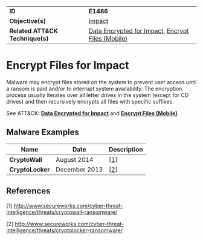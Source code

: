 |||
|---------|------------------------|
|**ID**|**E1486**|
|**Objective(s)**|[Impact](https://github.com/MAECProject/malware-behaviors/tree/master/impact)|
|**Related ATT&CK Technique(s)**|[Data Encrypted for Impact](https://attack.mitre.org/techniques/T1486/), [Encrypt Files (Mobile)](https://attack.mitre.org/techniques/T1471/)|


Encrypt Files for Impact
========================
Malware may encrypt files stored on the system to prevent user access until a ransom is paid and/or to interrupt system availability. The encryption process usually iterates over all letter drives in the system (except for CD drives) and then recursively encrypts all files with specific suffixes.

See ATT&CK: [**Data Encrypted for Impact**](https://attack.mitre.org/techniques/T1486/) and [**Encrypt Files (Mobile)**](https://attack.mitre.org/techniques/T1471/). 

Malware Examples
----------------
|Name|Date|Description|
|-----------------------------|-----------|-----------------------------|
|**CryptoWall** | August 2014 | [[1]](#1)| 
|**CryptoLocker**| December 2013| [[2]](#2)| 

References
----------
<a name="1">[1]</a> http://www.secureworks.com/cyber-threat-intelligence/threats/cryptowall-ransomware/

<a name="2">[2]</a> http://www.secureworks.com/cyber-threat-intelligence/threats/cryptolocker-ransomware/


 